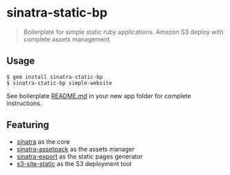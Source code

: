 # sinatra-static-bp

> Boilerplate for simple static ruby applications.
Amazon S3 deploy with complete assets management.

## Usage

    $ gem install sinatra-static-bp
    $ sinatra-static-bp simple-website

See boilerplate [README.md](https://github.com/hooktstudios/sinatra-static-bp/blob/master/lib/skeleton/README.md.erb) in your new app folder for complete instructions.

## Featuring

* [sinatra](https://github.com/sinatra/sinatra) as the core
* [sinatra-assetpack](https://github.com/hooktstudios/sinatra-assetpack) as the assets manager
* [sinatra-export](https://github.com/hooktstudios/sinatra-export) as the static pages generator
* [s3-site-static](github.com/hooktstudios/s3-static-site.git) as the S3 deployment tool